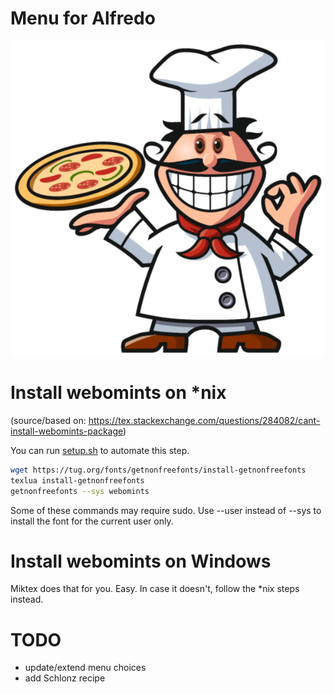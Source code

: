 # Menu for Alfredo

![Alfredo Logo](alfredo.png)

# Install webomints on \*nix
(source/based on: https://tex.stackexchange.com/questions/284082/cant-install-webomints-package)

You can run [setup.sh](setup.sh) to automate this step.

```bash
wget https://tug.org/fonts/getnonfreefonts/install-getnonfreefonts
texlua install-getnonfreefonts
getnonfreefonts --sys webomints
```

Some of these commands may require sudo. Use --user instead of --sys to install the font for the current user only.

# Install webomints on Windows
Miktex does that for you. Easy.
In case it doesn't, follow the \*nix steps instead.

# TODO
* update/extend menu choices
* add Schlonz recipe
